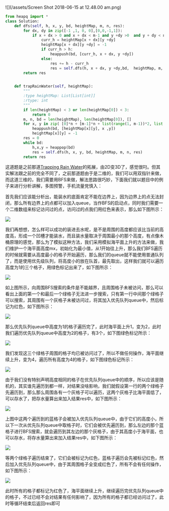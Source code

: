 ![](/assets/Screen Shot 2018-06-15 at 12.48.00 am.png)

```py
from heapq import *
class Solution:
    def dfs(self, h, x, y, bd, heightMap, m, n, res):
        for dx, dy in zip([-1 ,1, 0, 0],[0,0,-1,1]):
            if x + dx > 0 and x + dx < m-1 and y +dy >0  and y + dy < n-1 and heightMap[x + dx][y +dy] >=0:
                curr_h = heightMap[x + dx][y +dy]
                heightMap[x + dx][y +dy] = -1
                if curr_h > h:
                    heappush(bd, [curr_h, x + dx, y +dy])
                else:
                    res += h - curr_h
                    res = self.dfs(h, x + dx, y +dy,bd,  heightMap, m, n, res)
        return res


    def trapRainWater(self, heightMap):
        """
        :type heightMap: List[List[int]]
        :rtype: int
        """
        if len(heightMap) < 3 or len(heightMap[0]) < 3:
            return 0
        m, n, bd = len(heightMap), len(heightMap[0]), []
        for x, y in zip( [0]*n + [m-1]*n + list(range(1, m-1))*2, list(range(n))*2 + [0]*(m-2) + [n-1]*(m-2)):
            heappush(bd, [heightMap[x][y], x ,y])
            heightMap[x][y] = -1
        res = 0
        while bd:
            h,x,y = heappop(bd)
            res = self.dfs(h, x, y, bd, heightMap, m, n, res) 
        return res
```

这道题是之前那道[Trapping Rain Water](http://www.cnblogs.com/grandyang/p/4402392.html)的拓展，由2D变3D了，感觉很叼。但其实解法跟之前的完全不同了，之前那道题由于是二维的，我们可以用双指针来做，而这道三维的，我们需要用BFS来做，解法思路很巧妙，下面我们就以题目中的例子来进行分析讲解，多图预警，手机流量党慎入：

首先我们应该能分析出，能装水的底面肯定不能在边界上，因为边界上的点无法封闭，那么所有边界上的点都可以加入queue，当作BFS的启动点，同时我们需要一个二维数组来标记访问过的点，访问过的点我们用红色来表示，那么如下图所示：

![](https://images2015.cnblogs.com/blog/391947/201610/391947-20161003120051785-2137527353.jpg)

我们再想想，怎么样可以成功的装进去水呢，是不是周围的高度都应该比当前的高度高，形成一个凹槽才能装水，而且装水量取决于周围最小的那个高度，有点像木桶原理的感觉，那么为了模拟这种方法，我们采用模拟海平面上升的方法来做，我们维护一个海平面高度mx，初始化为最小值，从1开始往上升，那么我们BFS遍历的时候就需要从高度最小的格子开始遍历，那么我们的queue就不能使用普通队列了，而是使用优先级队列，将高度小的放在队首，最先取出，这样我们就可以遍历高度为1的三个格子，用绿色标记出来了，如下图所示：

![](https://images2015.cnblogs.com/blog/391947/201610/391947-20161003120900692-314831597.jpg)

如上图所示，向周围BFS搜索的条件是不能越界，且周围格子未被访问，那么可以看出上面的第一个和最后一个绿格子无法进一步搜索，只有第一行中间那个绿格子可以搜索，其周围有一个灰格子未被访问过，将其加入优先队列queue中，然后标记为红色，如下图所示：

![](https://images2015.cnblogs.com/blog/391947/201610/391947-20161003121601785-791353712.jpg)

那么优先队列queue中高度为1的格子遍历完了，此时海平面上升1，变为2，此时我们遍历优先队列queue中高度为2的格子，有3个，如下图绿色标记所示：

![](https://images2015.cnblogs.com/blog/391947/201610/391947-20161003121753379-2129390635.jpg)

我们发现这三个绿格子周围的格子均已被访问过了，所以不做任何操作，海平面继续上升，变为4，遍历所有高度为4的格子，如下图绿色标记所示：

![](https://images2015.cnblogs.com/blog/391947/201610/391947-20161003121905207-4147516.jpg)

由于我们没有特别声明高度相同的格子在优先队列queue中的顺序，所以应该是随机的，其实谁先遍历到都一样，对结果没啥影响，我们就假设第一行的两个绿格子先遍历到，那么那么周围各有一个灰格子可以遍历，这两个灰格子比海平面低了，可以存水了，把存水量算出来加入结果res中，如下图所示：

![](https://images2015.cnblogs.com/blog/391947/201610/391947-20161003122502614-299103818.jpg)

上图中这两个遍历到的蓝格子会被加入优先队列queue中，由于它们的高度小，所以下一次从优先队列queue中取格子时，它们会被优先遍历到，那么左边的那个蓝格子进行BFS搜索，就会遍历到其左边的那个灰格子，由于其高度小于海平面，也可以存水，将存水量算出来加入结果res中，如下图所示：

![](https://images2015.cnblogs.com/blog/391947/201610/391947-20161003122735129-1777610725.jpg)

等两个绿格子遍历结束了，它们会被标记为红色，蓝格子遍历会先被标记红色，然后加入优先队列queue中，由于其周围格子全变成红色了，所有不会有任何操作，如下图所示：

![](https://images2015.cnblogs.com/blog/391947/201610/391947-20161003122909770-1492433975.jpg)

此时所有的格子都标记为红色了，海平面继续上升，继续遍历完优先队列queue中的格子，不过已经不会对结果有任何影响了，因为所有的格子都已经访问过了，此时等循环结束后返回res即可

